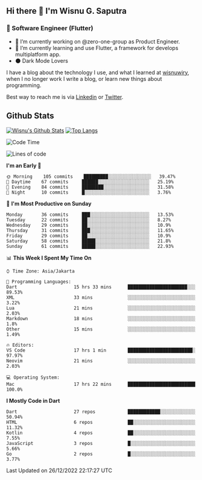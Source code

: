 ## Hi there 👋 I'm Wisnu G. Saputra

### :mobile_phone_off: Software Engineer (Flutter)

- 🔭 I’m currently working on @zero-one-group as Product Engineer.
- 🌱 I’m currently learning and use Flutter, a framework for develops multiplatform app.
- :new_moon: Dark Mode Lovers


I have a blog about the technology I use, and what I learned at [wisnuwiry](https://wisnuwiry.space/), when I no longer work I write a blog, or learn new things about programming.

Best way to reach me is via [Linkedin](https://www.linkedin.com/in/wisnu-saputra/) or [Twitter](https://twitter.com/wisnuwiry).

## Github Stats

[![Wisnu's Github Stats](https://github-readme-stats.vercel.app/api?username=wisnuwiry&count_private=true&theme=default&show_icons=true)](https://github.com/wisnuwiry)
[![Top Langs](https://github-readme-stats.vercel.app/api/top-langs/?username=wisnuwiry&layout=compact)](https://github.com/wisnuwiry)

<!--START_SECTION:waka-->
![Code Time](http://img.shields.io/badge/Code%20Time-23%20hrs%2059%20mins-blue)

![Lines of code](https://img.shields.io/badge/From%20Hello%20World%20I%27ve%20Written-943%20Thousand%20lines%20of%20code-blue)

**I'm an Early 🐤** 

```text
🌞 Morning    105 commits    █████████░░░░░░░░░░░░░░░░   39.47% 
🌆 Daytime    67 commits     ██████░░░░░░░░░░░░░░░░░░░   25.19% 
🌃 Evening    84 commits     ████████░░░░░░░░░░░░░░░░░   31.58% 
🌙 Night      10 commits     █░░░░░░░░░░░░░░░░░░░░░░░░   3.76%

```
📅 **I'm Most Productive on Sunday** 

```text
Monday       36 commits     ███░░░░░░░░░░░░░░░░░░░░░░   13.53% 
Tuesday      22 commits     ██░░░░░░░░░░░░░░░░░░░░░░░   8.27% 
Wednesday    29 commits     ██░░░░░░░░░░░░░░░░░░░░░░░   10.9% 
Thursday     31 commits     ███░░░░░░░░░░░░░░░░░░░░░░   11.65% 
Friday       29 commits     ██░░░░░░░░░░░░░░░░░░░░░░░   10.9% 
Saturday     58 commits     █████░░░░░░░░░░░░░░░░░░░░   21.8% 
Sunday       61 commits     █████░░░░░░░░░░░░░░░░░░░░   22.93%

```


📊 **This Week I Spent My Time On** 

```text
⌚︎ Time Zone: Asia/Jakarta

💬 Programming Languages: 
Dart                     15 hrs 33 mins      ██████████████████████░░░   89.53% 
XML                      33 mins             ░░░░░░░░░░░░░░░░░░░░░░░░░   3.22% 
Lua                      21 mins             ░░░░░░░░░░░░░░░░░░░░░░░░░   2.03% 
Markdown                 18 mins             ░░░░░░░░░░░░░░░░░░░░░░░░░   1.8% 
Other                    15 mins             ░░░░░░░░░░░░░░░░░░░░░░░░░   1.49%

🔥 Editors: 
VS Code                  17 hrs 1 min        ████████████████████████░   97.97% 
Neovim                   21 mins             ░░░░░░░░░░░░░░░░░░░░░░░░░   2.03%

💻 Operating System: 
Mac                      17 hrs 22 mins      █████████████████████████   100.0%

```

**I Mostly Code in Dart** 

```text
Dart                     27 repos            ████████████░░░░░░░░░░░░░   50.94% 
HTML                     6 repos             ██░░░░░░░░░░░░░░░░░░░░░░░   11.32% 
Kotlin                   4 repos             ██░░░░░░░░░░░░░░░░░░░░░░░   7.55% 
JavaScript               3 repos             █░░░░░░░░░░░░░░░░░░░░░░░░   5.66% 
Go                       2 repos             █░░░░░░░░░░░░░░░░░░░░░░░░   3.77%

```



 Last Updated on 26/12/2022 22:17:27 UTC
<!--END_SECTION:waka-->
